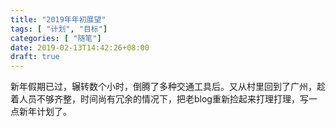 ```yaml
---
title: "2019年年初展望"
tags: [ "计划", "目标"]
categories: [ "随笔"]
date: 2019-02-13T14:42:26+08:00
draft: true
---
```


新年假期已过，辗转数个小时，倒腾了多种交通工具后。又从村里回到了广州，趁着人员不够齐整，时间尚有冗余的情况下，把老blog重新捡起来打理打理，写一点新年计划了。
